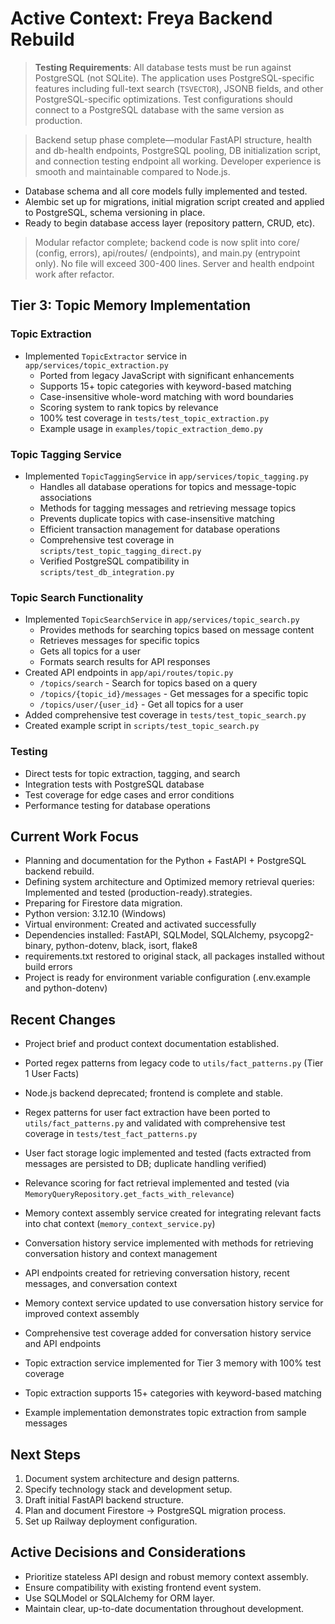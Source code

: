 # Active Context: Freya Backend Rebuild

> **Testing Requirements**: All database tests must be run against PostgreSQL (not SQLite). The application uses PostgreSQL-specific features including full-text search (`TSVECTOR`), JSONB fields, and other PostgreSQL-specific optimizations. Test configurations should connect to a PostgreSQL database with the same version as production.

> Backend setup phase complete—modular FastAPI structure, health and db-health endpoints, PostgreSQL pooling, DB initialization script, and connection testing endpoint all working. Developer experience is smooth and maintainable compared to Node.js.
- Database schema and all core models fully implemented and tested.
- Alembic set up for migrations, initial migration script created and applied to PostgreSQL, schema versioning in place.
- Ready to begin database access layer (repository pattern, CRUD, etc).
> Modular refactor complete; backend code is now split into core/ (config, errors), api/routes/ (endpoints), and main.py (entrypoint only). No file will exceed 300-400 lines. Server and health endpoint work after refactor.

## Tier 3: Topic Memory Implementation

### Topic Extraction
- Implemented `TopicExtractor` service in `app/services/topic_extraction.py`
  - Ported from legacy JavaScript with significant enhancements
  - Supports 15+ topic categories with keyword-based matching
  - Case-insensitive whole-word matching with word boundaries
  - Scoring system to rank topics by relevance
  - 100% test coverage in `tests/test_topic_extraction.py`
  - Example usage in `examples/topic_extraction_demo.py`

### Topic Tagging Service
- Implemented `TopicTaggingService` in `app/services/topic_tagging.py`
  - Handles all database operations for topics and message-topic associations
  - Methods for tagging messages and retrieving message topics
  - Prevents duplicate topics with case-insensitive matching
  - Efficient transaction management for database operations
  - Comprehensive test coverage in `scripts/test_topic_tagging_direct.py`
  - Verified PostgreSQL compatibility in `scripts/test_db_integration.py`

### Topic Search Functionality
- Implemented `TopicSearchService` in `app/services/topic_search.py`
  - Provides methods for searching topics based on message content
  - Retrieves messages for specific topics
  - Gets all topics for a user
  - Formats search results for API responses
- Created API endpoints in `app/api/routes/topic.py`
  - `/topics/search` - Search for topics based on a query
  - `/topics/{topic_id}/messages` - Get messages for a specific topic
  - `/topics/user/{user_id}` - Get all topics for a user
- Added comprehensive test coverage in `tests/test_topic_search.py`
- Created example script in `scripts/test_topic_search.py`

### Testing
- Direct tests for topic extraction, tagging, and search
- Integration tests with PostgreSQL database
- Test coverage for edge cases and error conditions
- Performance testing for database operations

## Current Work Focus

- Planning and documentation for the Python + FastAPI + PostgreSQL backend rebuild.
- Defining system architecture and Optimized memory retrieval queries: Implemented and tested (production-ready).strategies.
- Preparing for Firestore data migration.
- Python version: 3.12.10 (Windows)
- Virtual environment: Created and activated successfully
- Dependencies installed: FastAPI, SQLModel, SQLAlchemy, psycopg2-binary, python-dotenv, black, isort, flake8
- requirements.txt restored to original stack, all packages installed without build errors
- Project is ready for environment variable configuration (.env.example and python-dotenv)

## Recent Changes

- Project brief and product context documentation established.
- Ported regex patterns from legacy code to `utils/fact_patterns.py` (Tier 1 User Facts)
- Node.js backend deprecated; frontend is complete and stable.

- Regex patterns for user fact extraction have been ported to `utils/fact_patterns.py` and validated with comprehensive test coverage in `tests/test_fact_patterns.py`
- User fact storage logic implemented and tested (facts extracted from messages are persisted to DB; duplicate handling verified)
- Relevance scoring for fact retrieval implemented and tested (via `MemoryQueryRepository.get_facts_with_relevance`)
- Memory context assembly service created for integrating relevant facts into chat context (`memory_context_service.py`)
- Conversation history service implemented with methods for retrieving conversation history and context management
- API endpoints created for retrieving conversation history, recent messages, and conversation context
- Memory context service updated to use conversation history service for improved context assembly
- Comprehensive test coverage added for conversation history service and API endpoints
- Topic extraction service implemented for Tier 3 memory with 100% test coverage
- Topic extraction supports 15+ categories with keyword-based matching
- Example implementation demonstrates topic extraction from sample messages
## Next Steps

1. Document system architecture and design patterns.
2. Specify technology stack and development setup.
3. Draft initial FastAPI backend structure.
4. Plan and document Firestore → PostgreSQL migration process.
5. Set up Railway deployment configuration.

## Active Decisions and Considerations

- Prioritize stateless API design and robust memory context assembly.
- Ensure compatibility with existing frontend event system.
- Use SQLModel or SQLAlchemy for ORM layer.
- Maintain clear, up-to-date documentation throughout development.

